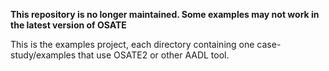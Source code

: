**This repository is no longer maintained. Some examples may not work in the latest version of OSATE**

This is the examples project, each directory containing
one case-study/examples that use OSATE2 or other AADL tool.
